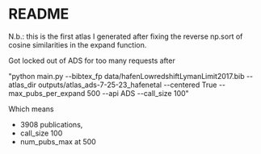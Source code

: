 # README

N.b.: this is the first atlas I generated after fixing the reverse np.sort of cosine similarities in the expand function.

Got locked out of ADS for too many requests after

"python main.py --bibtex_fp data/hafenLowredshiftLymanLimit2017.bib --atlas_dir outputs/atlas_ads-7-25-23_hafenetal --centered True --max_pubs_per_expand 500 --api ADS --call_size 100"

Which means

- 3908 publications,
- call_size 100
- num_pubs_max at 500

